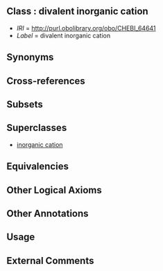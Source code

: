 
## Class : divalent inorganic cation

 * *IRI* = http://purl.obolibrary.org/obo/CHEBI_64641
 * *Label* = divalent inorganic cation

## Synonyms


## Cross-references


## Subsets


## Superclasses

 * [inorganic cation](../../CHEBI/15/CHEBI_36915.md)

## Equivalencies


## Other Logical Axioms


## Other Annotations


## Usage


## External Comments

